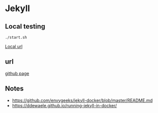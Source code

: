 # Jekyll

## Local testing
`./start.sh`

[Local url](http://localhost:4500)

## url
[github page](https://bobypt.github.io/bobycomau/)

## Notes
 - https://github.com/envygeeks/jekyll-docker/blob/master/README.md
 - https://ddewaele.github.io/running-jekyll-in-docker/
